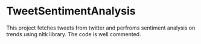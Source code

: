 # TweetSentimentAnalysis
This project fetches tweets from twitter and perfroms sentiment analysis on trends using nltk library. The code is well commented.
